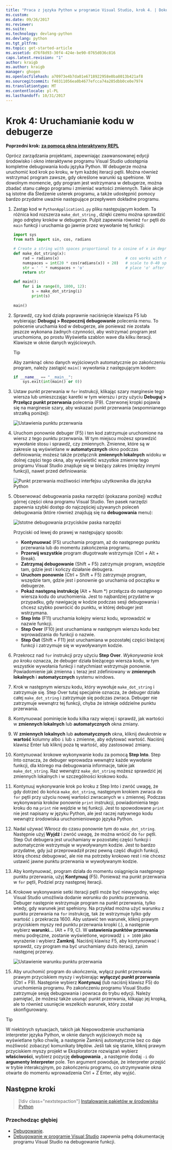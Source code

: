 ```yaml
---
title: "Praca z języka Python w programie Visual Studio, krok 4. | Dokumentacja firmy Microsoft"
ms.custom: 
ms.date: 09/26/2017
ms.reviewer: 
ms.suite: 
ms.technology: devlang-python
ms.devlang: python
ms.tgt_pltfrm: 
ms.topic: get-started-article
ms.assetid: d76f8d93-30f4-424e-be90-0765d036c816
caps.latest.revision: "1"
author: kraigb
ms.author: kraigb
manager: ghogen
ms.openlocfilehash: a70973e4b7da01e6718922958e0ba8013b421af8
ms.sourcegitcommit: f40311056ea0b4677efcca74a285dbb0ce0e7974
ms.translationtype: MT
ms.contentlocale: pl-PL
ms.lasthandoff: 10/31/2017
---
```

# <a name="step-4-running-code-in-the-debugger"></a>Krok 4: Uruchamianie kodu w debugerze

**Poprzedni krok: [za pomocą okna interaktywny REPL](vs-tutorial-01-03.md)**

Oprócz zarządzania projektami, zapewniając zaawansowanej edycji środowisko i okno interaktywne programu Visual Studio udostępnia kompletne debugowania kodu języka Python. W debugerze można uruchomić kod krok po kroku, w tym każdej iteracji pętli. Można również wstrzymać program zawsze, gdy określone warunki są spełnione. W dowolnym momencie, gdy program jest wstrzymana w debugerze, można zbadać stanu całego programu i zmieniać wartości zmiennych. Takie akcje są istotne dla Śledzenie usterek programu, a także udostępnić pomocy bardzo przydatne uważnie następujące przepływem dokładne programu.

1. Zastąp kod w `PythonApplication1.py` pliku następującym kodem. Ta różnica kod rozszerza `make_dot_string` , dzięki czemu można sprawdzić jego odrębny kroków w debugerze. Pulpit zapewnia również `for` pętli do `main` funkcji i uruchamia go jawnie przez wywołanie tej funkcji:

    ```python  
    import sys  
    from math import sin, cos, radians    
    
    # Create a string with spaces proportional to a cosine of x in degrees
    def make_dot_string(x):
        rad = radians(x)                             # cos works with radians
        numspaces = int(20 * cos(radians(x)) + 20)   # scale to 0-40 spaces
        str = ' ' * numspaces + 'o'                  # place 'o' after the spaces
        return str
    
    def main():  
        for i in range(0, 1800, 12):
            s = make_dot_string(i)  
            print(s)  
            
    main()
    ```  

1. Sprawdź, czy kod działa poprawnie naciśnięcie klawisza F5 lub wybierając **Debuguj > Rozpocznij debugowanie** polecenia menu. To polecenie uruchamia kod w debugerze, ale ponieważ nie została jeszcze wykonana żadnych czynności, aby wstrzymać program jest uruchomiona, po prostu Wyświetla szablon wave dla kilku iteracji. Klawisze w oknie danych wyjściowych.

    > [!Tip]
    > Aby zamknąć okno danych wyjściowych automatycznie po zakończeniu program, należy zastąpić `main()` wywołania z następującym kodem:
    >
    > ```python    
    > if __name__ == "__main__":  
    >     sys.exit(int(main() or 0))      
    > ```    

1. Ustaw punkt przerwania w `for` instrukcji, klikając szary marginesie tego wiersza lub umieszczając karetki w tym wierszu i przy użyciu **Debuguj > Przełącz punkt przerwania** polecenia (F9). Czerwonej kropki pojawia się na marginesie szary, aby wskazać punkt przerwania (wspomnianego strzałką poniżej):

    ![Ustawienia punktu przerwania](media/vs-getting-started-python-18-debugging1.png)

1. Uruchom ponownie debuger (F5) i ten kod zatrzymuje uruchomione na wiersz z tego punktu przerwania. W tym miejscu możesz sprawdzić wywołanie stosu i sprawdź, czy zmiennych. Zmienne, które są w zakresie są wyświetlane w **automatycznych** okno podczas definiowania; możesz także przełącznik **zmiennych lokalnych** widoku w dolnej części tego okna, aby wyświetlić wszystkie zmienne tego programu Visual Studio znajduje się w bieżący zakres (między innymi funkcji), nawet przed definiowania:

    ![Punkt przerwania możliwości interfejsu użytkownika dla języka Python](media/vs-getting-started-python-19-debugging2b.png)

1. Obserwować debugowania paska narzędzi (pokazana poniżej) wzdłuż górnej części okna programu Visual Studio. Ten pasek narzędzi zapewnia szybki dostęp do najczęściej używanych poleceń debugowania (które również znajdują się na **debugowania** menu):

    ![Istotne debugowania przycisków paska narzędzi](media/vs-getting-started-python-20-debugging3.png)

    Przyciski od lewej do prawej w następujący sposób:
    - **Kontynuować** (F5) uruchamia program, aż do następnego punktu przerwania lub do momentu zakończenia programu.
    - **Przerwij wszystkie** program długotrwałe wstrzymuje (Ctrl + Alt + Break).
    - **Zatrzymaj debugowanie** (Shift + F5) zatrzymuje program, wszędzie tam, gdzie jest i kończy działanie debugera.
    - **Uruchom ponownie** (Ctrl + Shift + F5) zatrzymuje program, wszędzie tam, gdzie jest i ponownie go uruchamia od początku w debugerze.
    - **Pokaż następną instrukcję** (Alt + Num *) przełącza do następnego wiersza kodu do uruchomienia. Jest to najbardziej przydatne w przypadku, gdy nawigację w kodzie podczas sesji debugowania i chcesz szybko powrócić do punktu, w której debuger jest wstrzymana.
    - **Step Into** (F11) uruchamia kolejny wiersz kodu, wprowadzić w nazwie funkcji.
    - **Step Over** (F10) jest uruchamiana w następnym wierszu kodu bez wprowadzania do funkcji o nazwie.
    - **Step Out** (Shift + F11) jest uruchamiana w pozostałej części bieżącej funkcji i zatrzymuje się w wywoływanym kodzie.

1. Przekrocz nad `for` instrukcji przy użyciu **Step Over**. *Wykonywanie krok po kroku* oznacza, że debuger działa bieżącego wiersza kodu, w tym wszystkie wywołania funkcji i natychmiast wstrzymuje ponownie. Powiadomienie jak zmienna `i` teraz jest zdefiniowany w **zmiennych lokalnych** i **automatycznych** systemu windows.
 
1. Krok w następnym wierszu kodu, który wywołuje `make_dot_string` i zatrzymuje się. Step Over tutaj specjalnie oznacza, że debuger działa całej `make_dot_string` i zatrzymuje się podczas zwraca. Debuger nie zatrzymuje wewnątrz tej funkcji, chyba że istnieje oddzielne punktu przerwania.

1. Kontynuować pominięcie kodu kilka razy więcej i sprawdź, jak wartości w **zmiennych lokalnych** lub **automatycznych** okna zmiany.

1. W **zmiennych lokalnych** lub **automatycznych** okna, kliknij dwukrotnie w **wartość** kolumny albo `i` lub `s` zmienne, aby edytować wartość. Naciśnij klawisz Enter lub kliknij poza tę wartość, aby zastosować zmiany.

1. Kontynuować krokowe wykonywanie kodu za pomocą **Step Into**. Step Into oznacza, że debuger wprowadza wewnątrz każde wywołanie funkcji, dla którego ma debugowania informacje, takie jak `make_dot_string`. Raz wewnątrz `make_dot_string` możesz sprawdzić jej zmiennych lokalnych i w szczególności krokowo kodu.
 
1. Kontynuuj wykonywanie krok po kroku z Step Into i zwróć uwagę, że gdy dotrzeć do końca `make_dot_string`, następnym krokiem zwraca do `for` pętli przy użyciu nowej wartości zwracanych w `s` zmiennej. Podczas wykonywania kroków ponownie `print` instrukcji, powiadomienia tego kroku do na `print` nie wejdzie w tej funkcji. Jest to spowodowane `print` nie jest napisany w języku Python, ale jest raczej natywnego kodu wewnątrz środowiska uruchomieniowego języka Python.

1. Nadal używać Wkrocz do czasu ponownie tym do `make_dot_string`. Następnie użyj **Wyjdź** i zwróć uwagę, że można wrócić do `for` pętli. Step Out debugera jest uruchamiany w pozostałej części funkcji i automatycznie wstrzymuje w wywoływanym kodzie. Jest to bardzo przydatne, gdy już przeprowadził przez pewną część długich funkcji, którą chcesz debugować, ale nie ma potrzeby krokowo rest i nie chcesz ustawić jawne punktu przerwania w wywoływanym kodzie.

1. Aby kontynuować, program działa do momentu osiągnięcia następnego punktu przerwania, użyj **Kontynuuj** (F5). Ponieważ ma punkt przerwania w `for` pętli, Podziel przy następnej iteracji.

1. Krokowe wykonywanie setki iteracji pętli może być niewygodny, więc Visual Studio umożliwia dodanie *warunku* do punktu przerwania. Debuger następnie wstrzymuje program na punkt przerwania, tylko wtedy, gdy warunek jest spełniony. Na przykład można użyć warunku z punktu przerwania na `for` instrukcję, tak że wstrzymuje tylko gdy wartość `i` przekracza 1600. Aby ustawić ten warunek, kliknij prawym przyciskiem myszy red punktu przerwania kropki (.), a następnie wybierz **warunki...** (Alt + F9, C). W **ustawienia punktów przerwania** menu podręczne, zostanie wyświetlone, wprowadź `i > 1600` jako wyrażenie i wybierz **Zamknij**. Naciśnij klawisz F5, aby kontynuować i sprawdź, czy program ma być uruchamiany dużo iteracji, zanim następnej przerwy. 

    ![Ustawienie warunku punktu przerwania](media/vs-getting-started-python-21-debugging4.png)

1. Aby uruchomić program do ukończenia, wyłącz punkt przerwania prawym przyciskiem myszy i wybierając **wyłączyć punkt przerwania** (Ctrl + F9). Następnie wybierz **Kontynuuj** (lub naciśnij klawisz F5) do uruchomienia programu. Po zakończeniu programu Visual Studio zatrzymuje sesję debugowania i powraca do trybu edycji. Należy pamiętać, że możesz także usunąć punkt przerwania, klikając jej kropką, ale to również usunięcie wszelkich warunek, który został skonfigurowany.

> [!Tip]    
> W niektórych sytuacjach, takich jak Niepowodzenie uruchamiania interpreter języka Python, w oknie danych wyjściowych może są wyświetlane tylko chwilę, a następnie Zamknij automatycznie bez co daje możliwość zobaczyć komunikaty błędów. Jeśli tak się stanie, kliknij prawym przyciskiem myszy projekt w Eksploratorze rozwiązań wybierz **właściwości**, wybierz pozycję **debugowania** , a następnie dodaj `-i` do **argumenty Interpreter** pole. Ten argument powoduje, że interpreter przejść w trybie interakcyjnym, po zakończeniu programu, co utrzymywanie okna otwarte do momentu wprowadzenia Ctrl + Z Enter, aby wyjść.

## <a name="next-steps"></a>Następne kroki

> [!div class="nextstepaction"]
> [Instalowanie pakietów w środowisku Python](vs-tutorial-01-05.md)

### <a name="going-deeper"></a>Przechodząc głębiej
- [Debugowanie](debugging.md).
- [Debugowanie w programie Visual Studio](../debugger/debugging-in-visual-studio.md) zapewnia pełną dokumentację programu Visual Studio na debugowanie funkcji.
